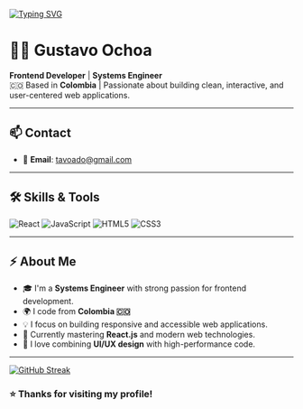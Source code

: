 [![Typing SVG](https://readme-typing-svg.demolab.com?font=Fira+Code&weight=600&size=30&pause=1005&width=435&lines=Systems+Engineer;Passionate+about+UI%2FUX+Design;Frontend+Developer)](https://git.io/typing-svg)


# 👨‍💻 Gustavo Ochoa

**Frontend Developer** | **Systems Engineer**  
🇨🇴 Based in **Colombia** | Passionate about building clean, interactive, and user-centered web applications.

---

## 📫 Contact

- 📧 **Email**: [tavoado@gmail.com](mailto:tavoaod@gmail.com)

---

## 🛠️ Skills & Tools

![React](https://img.shields.io/badge/React-20232A?style=for-the-badge&logo=react&logoColor=61DAFB)
![JavaScript](https://img.shields.io/badge/JavaScript-F7DF1E?style=for-the-badge&logo=javascript&logoColor=black)
![HTML5](https://img.shields.io/badge/HTML5-E34F26?style=for-the-badge&logo=html5&logoColor=white)
![CSS3](https://img.shields.io/badge/CSS3-1572B6?style=for-the-badge&logo=css3&logoColor=white)

---

## ⚡ About Me

- 🎓 I'm a **Systems Engineer** with strong passion for frontend development.
- 🌍 I code from **Colombia 🇨🇴**
- 💡 I focus on building responsive and accessible web applications.
- 🚀 Currently mastering **React.js** and modern web technologies.
- 🎨 I love combining **UI/UX design** with high-performance code.

---


[![GitHub Streak](https://github-readme-streak-stats.herokuapp.com?user=gusworkout&theme=transparent&hide_border=true&short_numbers=true)](https://git.io/streak-stats)
### ⭐ Thanks for visiting my profile!
